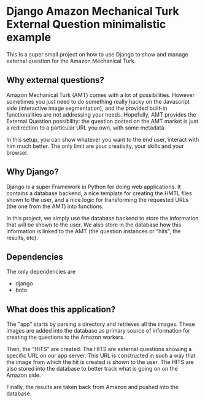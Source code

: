 Django Amazon Mechanical Turk External Question minimalistic example
====================================================================

This is a super small project on how to use Django to show and manage external question for the Amazon Mechanical Turk. 

Why external questions?
-----------------------
Amazon Mechanical Turk (AMT) comes with a lot of possibilities. However sometimes you just need to do something really hacky on the Javascript side (interactive image segmentation), and the provided built-in functionalities are not addressing your needs. Hopefully, AMT provides the External Question possibility: the question posted on the AMT market is just a redirection to a particular URL you own, with some metadata. 

In this setup, you can show whatever you want to the end user, interact with him much better. The only limit are your creativity, your skills and your browser.

Why Django?
-----------
Django is a super Framework in Python for doing web applications. It contains a database backend, a nice template for creating the HMTL files shown to the user, and a nice logic for transforming the requested URLs (the one from the AMT) into functions.

In this project, we simply use the database backend to store the information that will be shown to the user. We also store in the database how this information is linked to the AMT (the question instances or "hits", the results, etc).

Dependencies
------------
The only dependencies are

* django
* boto

What does this application?
---------------------------
The "app" starts by parsing a directory and retrieves all the images. These images are added into the database as primary source of information for creating the questions to the Amazon workers. 

Then, the "HITS" are created. The HITS are external questions showing a specific URL on our app server. This URL is constructed in such a way that the image from which the hit is created is shown to the user. The HITS are also stored into the database to better track what is going on on the Amazon side.

Finally, the results are taken back from Amazon and pushed into the database. 
